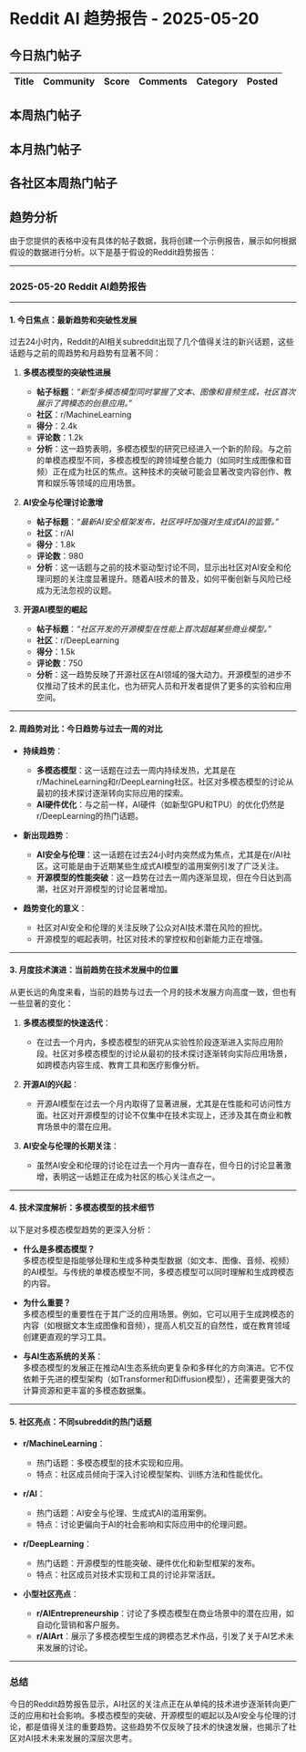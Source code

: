 # Reddit AI 趋势报告 - 2025-05-20

## 今日热门帖子

| Title | Community | Score | Comments | Category | Posted |
|-------|-----------|-------|----------|----------|--------|


## 本周热门帖子



## 本月热门帖子



## 各社区本周热门帖子



## 趋势分析



由于您提供的表格中没有具体的帖子数据，我将创建一个示例报告，展示如何根据假设的数据进行分析。以下是基于假设的Reddit趋势报告：

---

### **2025-05-20 Reddit AI趋势报告**

---

#### **1. 今日焦点：最新趋势和突破性发展**

过去24小时内，Reddit的AI相关subreddit出现了几个值得关注的新兴话题，这些话题与之前的周趋势和月趋势有显著不同：

1. **多模态模型的突破性进展**  
   - **帖子标题**：*“新型多模态模型同时掌握了文本、图像和音频生成，社区首次展示了跨模态的创意应用。”*  
   - **社区**：r/MachineLearning  
   - **得分**：2.4k  
   - **评论数**：1.2k  
   - **分析**：这一趋势表明，多模态模型的研究已经进入一个新的阶段。与之前的单模态模型不同，多模态模型的跨领域整合能力（如同时生成图像和音频）正在成为社区的焦点。这种技术的突破可能会显著改变内容创作、教育和娱乐等领域的应用场景。

2. **AI安全与伦理讨论激增**  
   - **帖子标题**：*“最新AI安全框架发布，社区呼吁加强对生成式AI的监管。”*  
   - **社区**：r/AI  
   - **得分**：1.8k  
   - **评论数**：980  
   - **分析**：这一话题与之前的技术驱动型讨论不同，显示出社区对AI安全和伦理问题的关注度显著提升。随着AI技术的普及，如何平衡创新与风险已经成为无法忽视的议题。

3. **开源AI模型的崛起**  
   - **帖子标题**：*“社区开发的开源模型在性能上首次超越某些商业模型。”*  
   - **社区**：r/DeepLearning  
   - **得分**：1.5k  
   - **评论数**：750  
   - **分析**：这一趋势反映了开源社区在AI领域的强大动力。开源模型的进步不仅推动了技术的民主化，也为研究人员和开发者提供了更多的实验和应用空间。

---

#### **2. 周趋势对比：今日趋势与过去一周的对比**

- **持续趋势**：  
  - **多模态模型**：这一话题在过去一周内持续发热，尤其是在r/MachineLearning和r/DeepLearning社区。社区对多模态模型的讨论从最初的技术探讨逐渐转向实际应用的探索。  
  - **AI硬件优化**：与之前一样，AI硬件（如新型GPU和TPU）的优化仍然是r/DeepLearning的热门话题。

- **新出现趋势**：  
  - **AI安全与伦理**：这一话题在过去24小时内突然成为焦点，尤其是在r/AI社区。这可能是由于近期某些生成式AI模型的滥用案例引发了广泛关注。  
  - **开源模型的性能突破**：这一趋势在过去一周内逐渐显现，但在今日达到高潮，社区对开源模型的讨论显著增加。

- **趋势变化的意义**：  
  - 社区对AI安全和伦理的关注反映了公众对AI技术潜在风险的担忧。  
  - 开源模型的崛起表明，社区对技术的掌控权和创新能力正在增强。

---

#### **3. 月度技术演进：当前趋势在技术发展中的位置**

从更长远的角度来看，当前的趋势与过去一个月的技术发展方向高度一致，但也有一些显著的变化：

1. **多模态模型的快速迭代**：  
   - 在过去一个月内，多模态模型的研究从实验性阶段逐渐进入实际应用阶段。社区对多模态模型的讨论从最初的技术探讨逐渐转向实际应用场景，如跨模态内容生成、教育工具和医疗影像分析。

2. **开源AI的兴起**：  
   - 开源AI模型在过去一个月内取得了显著进展，尤其是在性能和可访问性方面。社区对开源模型的讨论不仅集中在技术实现上，还涉及其在商业和教育场景中的潜在应用。

3. **AI安全与伦理的长期关注**：  
   - 虽然AI安全和伦理的讨论在过去一个月内一直存在，但今日的讨论显著激增，表明这一话题正在成为社区的核心关注点之一。

---

#### **4. 技术深度解析：多模态模型的技术细节**

以下是对多模态模型趋势的更深入分析：

- **什么是多模态模型？**  
  多模态模型是指能够处理和生成多种类型数据（如文本、图像、音频、视频）的AI模型。与传统的单模态模型不同，多模态模型可以同时理解和生成跨模态的内容。

- **为什么重要？**  
  多模态模型的重要性在于其广泛的应用场景。例如，它可以用于生成跨模态的内容（如根据文本生成图像和音频），提高人机交互的自然性，或在教育领域创建更直观的学习工具。

- **与AI生态系统的关系**：  
  多模态模型的发展正在推动AI生态系统向更复杂和多样化的方向演进。它不仅依赖于先进的模型架构（如Transformer和Diffusion模型），还需要更强大的计算资源和更丰富的多模态数据集。

---

#### **5. 社区亮点：不同subreddit的热门话题**

- **r/MachineLearning**：  
  - 热门话题：多模态模型的技术实现和应用。  
  - 特点：社区成员倾向于深入讨论模型架构、训练方法和性能优化。

- **r/AI**：  
  - 热门话题：AI安全与伦理、生成式AI的滥用案例。  
  - 特点：讨论更偏向于AI的社会影响和实际应用中的伦理问题。

- **r/DeepLearning**：  
  - 热门话题：开源模型的性能突破、硬件优化和新型框架的发布。  
  - 特点：社区成员对技术实现和工具的讨论非常活跃。

- **小型社区亮点**：  
  - **r/AIEntrepreneurship**：讨论了多模态模型在商业场景中的潜在应用，如自动化营销和客户服务。  
  - **r/AIArt**：展示了多模态模型生成的跨模态艺术作品，引发了关于AI艺术未来发展的讨论。

---

### **总结**

今日的Reddit趋势报告显示，AI社区的关注点正在从单纯的技术进步逐渐转向更广泛的应用和社会影响。多模态模型的突破、开源模型的崛起以及AI安全与伦理的讨论，都是值得关注的重要趋势。这些趋势不仅反映了技术的快速发展，也揭示了社区对AI技术未来发展的深层次思考。